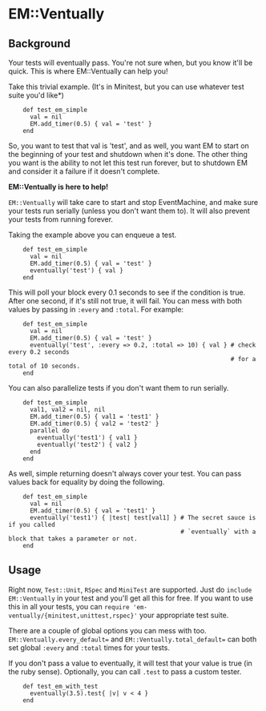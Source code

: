 # EM::Ventually

## Background

Your tests will eventually pass. You're not sure when, but you know it'll be quick. This is where EM::Ventually can help you!

Take this trivial example. (It's in Minitest, but you can use whatever test suite you'd like*)

~~~~~ {ruby}
    def test_em_simple
      val = nil
      EM.add_timer(0.5) { val = 'test' }
    end
~~~~~

So, you want to test that val is 'test', and as well, you want EM to start on the beginning of your test and shutdown when it's done. The other thing you want is the ability to not let this test run forever, but to shutdown EM and consider it a failure if it doesn't complete.

**EM::Ventually is here to help!**

`EM::Ventually` will take care to start and stop EventMachine, and make sure your tests run serially (unless you don't want them to). It will also prevent your tests from running forever.

Taking the example above you can enqueue a test.

~~~~~ {ruby}
    def test_em_simple
      val = nil
      EM.add_timer(0.5) { val = 'test' }
      eventually('test') { val }
    end
~~~~~

This will poll your block every 0.1 seconds to see if the condition is true. After one second, if it's still not true, it will fail. You can mess with both values by passing in `:every` and `:total`. For example:

~~~~~ {ruby}
    def test_em_simple
      val = nil
      EM.add_timer(0.5) { val = 'test' }
      eventually('test', :every => 0.2, :total => 10) { val } # check every 0.2 seconds
                                                              # for a total of 10 seconds.
    end
~~~~~

You can also parallelize tests if you don't want them to run serially.

~~~~~ {ruby}
    def test_em_simple
      val1, val2 = nil, nil
      EM.add_timer(0.5) { val1 = 'test1' }
      EM.add_timer(0.5) { val2 = 'test2' }
      parallel do
        eventually('test1') { val1 }
        eventually('test2') { val2 }
      end
    end
~~~~~

As well, simple returning doesn't always cover your test. You can pass values back for equality by doing the following.

~~~~~ {ruby}
    def test_em_simple
      val = nil
      EM.add_timer(0.5) { val = 'test1' }
      eventually('test1') { |test| test[val1] } # The secret sauce is if you called
                                                # `eventually` with a block that takes a parameter or not.
    end
~~~~~

## Usage

Right now, `Test::Unit`, `RSpec` and `MiniTest` are supported. Just do `include EM::Ventually` in your test and you'll get all this for free. If you want to use this in all your tests, you can `require 'em-ventually/{minitest,unittest,rspec}'` your appropriate test suite.

There are a couple of global options you can mess with too. `EM::Ventually.every_default=` and `EM::Ventually.total_default=` can both set global `:every` and `:total` times for your tests.

If you don't pass a value to eventually, it will test that your value is true (in the ruby sense). Optionally, you can call `.test` to pass a custom tester.

~~~~~ {ruby}
    def test_em_with_test
      eventually(3.5).test{ |v| v < 4 }
    end
~~~~~
